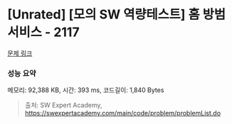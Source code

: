 # [Unrated] [모의 SW 역량테스트] 홈 방범 서비스 - 2117 

[문제 링크](https://swexpertacademy.com/main/code/problem/problemDetail.do?contestProbId=AV5V61LqAf8DFAWu) 

### 성능 요약

메모리: 92,388 KB, 시간: 393 ms, 코드길이: 1,840 Bytes



> 출처: SW Expert Academy, https://swexpertacademy.com/main/code/problem/problemList.do